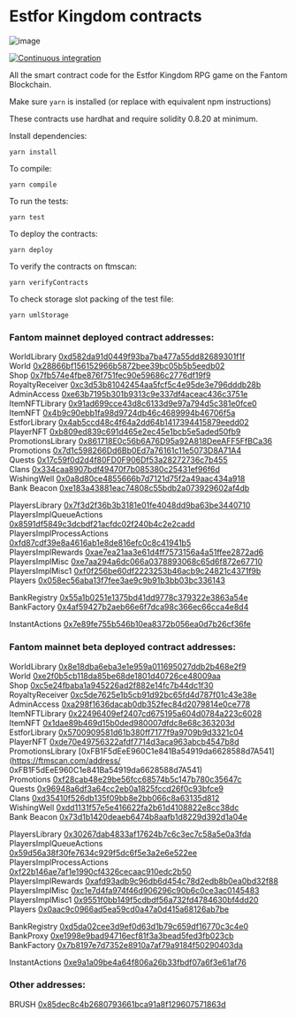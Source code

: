 # Estfor Kingdom contracts

![image](https://user-images.githubusercontent.com/84033732/223739503-c53a888a-443f-4fb5-98a3-d40f94956799.png)

[![Continuous integration](https://github.com/PaintSwap/estfor-contracts/actions/workflows/ci.yml/badge.svg)](https://github.com/PaintSwap/estfor-contracts/actions/workflows/ci.yml)

All the smart contract code for the Estfor Kingdom RPG game on the Fantom Blockchain.

Make sure `yarn` is installed (or replace with equivalent npm instructions)

These contracts use hardhat and require solidity 0.8.20 at minimum.

Install dependencies:

```shell
yarn install
```

To compile:

```shell
yarn compile
```

To run the tests:

```shell
yarn test
```

To deploy the contracts:

```shell
yarn deploy
```

To verify the contracts on ftmscan:

```shell
yarn verifyContracts
```

To check storage slot packing of the test file:

```shell
yarn umlStorage
```

### Fantom mainnet deployed contract addresses:

WorldLibrary [0xd582da91d0449f93ba7ba477a55dd82689301f1f](https://ftmscan.com/address/0xd582da91d0449f93ba7ba477a55dd82689301f1f)  
World [0x28866bf156152966b5872bee39bc05b5b5eedb02](https://ftmscan.com/address/0x28866bf156152966b5872bee39bc05b5b5eedb02)  
Shop [0x7fb574e4fbe876f751fec90e59686c2776df19f9](https://ftmscan.com/address/0x7fb574e4fbe876f751fec90e59686c2776df19f9)  
RoyaltyReceiver [0xc3d53b81042454aa5fcf5c4e95de3e796dddb28b](https://ftmscan.com/address/0xc3d53b81042454aa5fcf5c4e95de3e796dddb28b)  
AdminAccess [0xe63b7195b301b9313c9e337df4aceac436c3751e](https://ftmscan.com/address/0xe63b7195b301b9313c9e337df4aceac436c3751e)  
ItemNFTLibrary [0x91ad699cce43d8c6133d9e97a794d5c381e0fce0](https://ftmscan.com/address/0x91ad699cce43d8c6133d9e97a794d5c381e0fce0)  
ItemNFT [0x4b9c90ebb1fa98d9724db46c4689994b46706f5a](https://ftmscan.com/address/0x4b9c90ebb1fa98d9724db46c4689994b46706f5a)  
EstforLibrary [0x4ab5ccd48c4f64a2dd64b1417394415879eedd02](https://ftmscan.com/address/0x4ab5ccd48c4f64a2dd64b1417394415879eedd02)  
PlayerNFT [0xb809ed839c691d465e2ec45e1bcb5e5aded50fb9](https://ftmscan.com/address/0xb809ed839c691d465e2ec45e1bcb5e5aded50fb9)  
PromotionsLibrary [0x861718E0c56b6A76D95a92A818DeeAFF5FfBCa36](https://ftmscan.com/address/0x861718E0c56b6A76D95a92A818DeeAFF5FfBCa36)  
Promotions [0x7d1c598266Dd6Bb0Ed7a76161c11e5073D8A71A4](https://ftmscan.com/address/0x7d1c598266Dd6Bb0Ed7a76161c11e5073D8A71A4)  
Quests [0x17c59f0d2d4f80FD0F906Df53a28272736c7b455](https://ftmscan.com/address/0x17c59f0d2d4f80FD0F906Df53a28272736c7b455)  
Clans [0x334caa8907bdf49470f7b085380c25431ef96f6d](https://ftmscan.com/address/0x334caa8907bdf49470f7b085380c25431ef96f6d)  
WishingWell [0x0a8d80ce4855666b7d7121d75f2a49aac434a918](https://ftmscan.com/address/0x0a8d80ce4855666b7d7121d75f2a49aac434a918)  
Bank Beacon [0xe183a43881eac74808c55bdb2a073929602af4db](https://ftmscan.com/address/0xe183a43881eac74808c55bdb2a073929602af4db)

PlayersLibrary [0x7f3d2f36b3b3181e01fe4048dd9ba63be3440710](https://ftmscan.com/address/0x7f3d2f36b3b3181e01fe4048dd9ba63be3440710)  
PlayersImplQueueActions [0x8591df5849c3dcbdf21acfdc02f240b4c2e2cadd](https://ftmscan.com/address/0x8591df5849c3dcbdf21acfdc02f240b4c2e2cadd)  
PlayersImplProcessActions [0xfd87cdf39e8a4616ab1e8de816efc0c8c41941b5](https://ftmscan.com/address/0xfd87cdf39e8a4616ab1e8de816efc0c8c41941b5)  
PlayersImplRewards [0xae7ea21aa3e61d4ff7573156a4a51ffee2872ad6](https://ftmscan.com/address/0xae7ea21aa3e61d4ff7573156a4a51ffee2872ad6)  
PlayersImplMisc [0xe7aa294a6dc066a0378893068c65d6f872e67710](https://ftmscan.com/address/0xe7aa294a6dc066a0378893068c65d6f872e67710)  
PlayersImplMisc1 [0xf0f256be60df2223253b46acb9c24821c4371f9b](https://ftmscan.com/address/0xf0f256be60df2223253b46acb9c24821c4371f9b)  
Players [0x058ec56aba13f7fee3ae9c9b91b3bb03bc336143](https://ftmscan.com/address/0x058ec56aba13f7fee3ae9c9b91b3bb03bc336143)

BankRegistry [0x55a1b0251e1375bd41dd9778c379322e3863a54e](https://ftmscan.com/address/0x55a1b0251e1375bd41dd9778c379322e3863a54e)  
BankFactory [0x4af59427b2aeb66e6f7dca98c366ec66cca4e8d4](https://ftmscan.com/address/0x4af59427b2aeb66e6f7dca98c366ec66cca4e8d4)

InstantActions [0x7e89fe755b546b10ea8372b056ea0d7b26cf36fe](https://ftmscan.com/address/0x7e89fe755b546b10ea8372b056ea0d7b26cf36fe)

### Fantom mainnet beta deployed contract addresses:

WorldLibrary [0x8e18dba6eba3e1e959a011695027ddb2b468e2f9](https://ftmscan.com/address/0x8e18dba6eba3e1e959a011695027ddb2b468e2f9)  
World [0xe2f0b5cb118da85be68de1801d40726ce48009aa](https://ftmscan.com/address/0xe2f0b5cb118da85be68de1801d40726ce48009aa)  
Shop [0xc5e24fbaba1a945226ad2f882e14fc7b44dc1f30](https://ftmscan.com/address/0xc5e24fbaba1a945226ad2f882e14fc7b44dc1f30)  
RoyaltyReceiver [0xc5de7625e1b5cb91d92bc65fd4d787f01c43e38e](https://ftmscan.com/address/0xc5de7625e1b5cb91d92bc65fd4d787f01c43e38e)  
AdminAccess [0xa298f1636dacab0db352fec84d2079814e0ce778](https://ftmscan.com/address/0xa298f1636dacab0db352fec84d2079814e0ce778)  
ItemNFTLibrary [0x22496409ef2407cd675195a604d0784a223c6028](https://ftmscan.com/address/0x22496409ef2407cd675195a604d0784a223c6028)  
ItemNFT [0x1dae89b469d15b0ded980007dfdc8e68c363203d](https://ftmscan.com/address/0x1dae89b469d15b0ded980007dfdc8e68c363203d)  
EstforLibrary [0x5700909581d61b380ff7177f9a9709b9d3321c04](https://ftmscan.com/address/0x5700909581d61b380ff7177f9a9709b9d3321c04)  
PlayerNFT [0xde70e49756322afdf7714d3aca963abcb4547b8d](https://ftmscan.com/address/0xde70e49756322afdf7714d3aca963abcb4547b8d)  
PromotionsLibrary [0xFB1F5dEeE960C1e841Ba54919da6628588d7A541](https://ftmscan.com/address/ 0xFB1F5dEeE960C1e841Ba54919da6628588d7A541)  
Promotions [0xf28cab48e29be56fcc68574b5c147b780c35647c](https://ftmscan.com/address/0xf28cab48e29be56fcc68574b5c147b780c35647c)  
Quests [0x96948a6df3a64cc2eb0a1825fccd26f0c93bfce9](https://ftmscan.com/address/0x96948a6df3a64cc2eb0a1825fccd26f0c93bfce9)  
Clans [0xd35410f526db135f09bb8e2bb066c8a63135d812](https://ftmscan.com/address/0xd35410f526db135f09bb8e2bb066c8a63135d812)  
WishingWell [0xdd1131f57e5e416622fa2b61d4108822e8cc38dc](https://ftmscan.com/address/0xdd1131f57e5e416622fa2b61d4108822e8cc38dc)  
Bank Beacon [0x73d1b1420deaeb6474b8aafb1d8229d392d1a04e](https://ftmscan.com/address/0x73d1b1420deaeb6474b8aafb1d8229d392d1a04e)

PlayersLibrary [0x30267dab4833af17624b7c6c3ec7c58a5e0a3fda](https://ftmscan.com/address/0x30267dab4833af17624b7c6c3ec7c58a5e0a3fda)  
PlayersImplQueueActions [0x59d56a38f30fe7634c929f5dc6f5e3a2e6e522ee](https://ftmscan.com/address/0x59d56a38f30fe7634c929f5dc6f5e3a2e6e522ee)  
PlayersImplProcessActions [0xf22b146ae7af1e1990cf4326cecaac910edc2b50](https://ftmscan.com/address/0xf22b146ae7af1e1990cf4326cecaac910edc2b50)  
PlayersImplRewards [0xafd93adb9c96db6d454c78d2edb8b0ea0bd32f88](https://ftmscan.com/address/0xafd93adb9c96db6d454c78d2edb8b0ea0bd32f88)  
PlayersImplMisc [0xc1e7d4fa974f46d906296c90b6c0ce3ac0145483](https://ftmscan.com/address/0xc1e7d4fa974f46d906296c90b6c0ce3ac0145483)  
PlayersImplMisc1 [0x9551f0bb149f5cdbdf56a732fd4784630bf4dd20](https://ftmscan.com/address/0x9551f0bb149f5cdbdf56a732fd4784630bf4dd20)  
Players [0x0aac9c0966ad5ea59cd0a47a0d415a68126ab7be](https://ftmscan.com/address/0x0aac9c0966ad5ea59cd0a47a0d415a68126ab7be)

BankRegistry [0xd5da02cee3d9ef0d63d1b79c659df16770c3c4e0](https://ftmscan.com/address/0xd5da02cee3d9ef0d63d1b79c659df16770c3c4e0)  
BankProxy [0xe1998e9bad94716ecf81f3a3bead5fed3fb023cb](https://ftmscan.com/address/0xe1998e9bad94716ecf81f3a3bead5fed3fb023cb)  
BankFactory [0x7b8197e7d7352e8910a7af79a9184f50290403da](https://ftmscan.com/address/0x7b8197e7d7352e8910a7af79a9184f50290403da)

InstantActions [0xe9a1a09be4a64f806a26b33fbdf07a6f3e61af76](https://ftmscan.com/address/0xe9a1a09be4a64f806a26b33fbdf07a6f3e61af76)

### Other addresses:

BRUSH [0x85dec8c4b2680793661bca91a8f129607571863d](https://ftmscan.com/address/0x85dec8c4b2680793661bca91a8f129607571863d)
